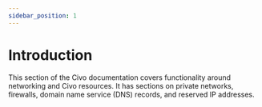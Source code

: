 ```yaml
---
sidebar_position: 1
---
```

# Introduction

This section of the Civo documentation covers functionality around networking and Civo resources. It has sections on private networks, firewalls, domain name service (DNS) records, and reserved IP addresses.
